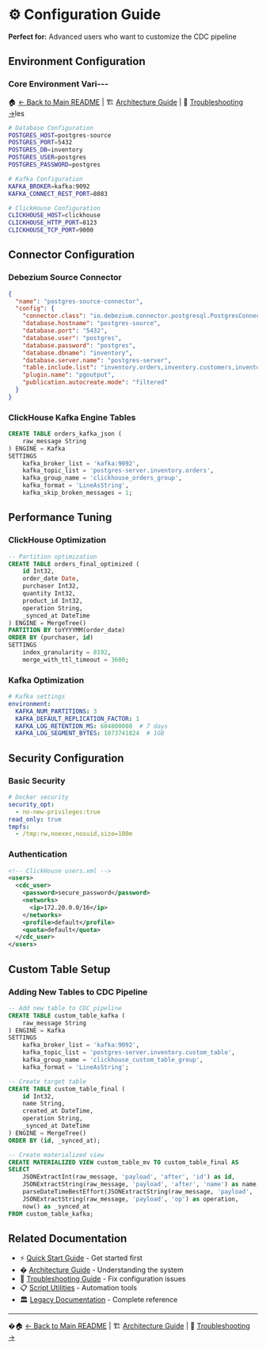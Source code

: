 # ⚙️ Configuration Guide

**Perfect for:** Advanced users who want to customize the CDC pipeline

## Environment Configuration

### Core Environment Vari---
🏠 [← Back to Main README](../README.md) | 🏗️ [Architecture Guide](ARCHITECTURE.md) | 🔧 [Troubleshooting →](TROUBLESHOOTING.md)les
```bash
# Database Configuration
POSTGRES_HOST=postgres-source
POSTGRES_PORT=5432
POSTGRES_DB=inventory
POSTGRES_USER=postgres
POSTGRES_PASSWORD=postgres

# Kafka Configuration
KAFKA_BROKER=kafka:9092
KAFKA_CONNECT_REST_PORT=8083

# ClickHouse Configuration
CLICKHOUSE_HOST=clickhouse
CLICKHOUSE_HTTP_PORT=8123
CLICKHOUSE_TCP_PORT=9000
```

## Connector Configuration

### Debezium Source Connector
```json
{
  "name": "postgres-source-connector",
  "config": {
    "connector.class": "io.debezium.connector.postgresql.PostgresConnector",
    "database.hostname": "postgres-source",
    "database.port": "5432",
    "database.user": "postgres",
    "database.password": "postgres",
    "database.dbname": "inventory",
    "database.server.name": "postgres-server",
    "table.include.list": "inventory.orders,inventory.customers,inventory.products",
    "plugin.name": "pgoutput",
    "publication.autocreate.mode": "filtered"
  }
}
```

### ClickHouse Kafka Engine Tables
```sql
CREATE TABLE orders_kafka_json (
    raw_message String
) ENGINE = Kafka
SETTINGS
    kafka_broker_list = 'kafka:9092',
    kafka_topic_list = 'postgres-server.inventory.orders',
    kafka_group_name = 'clickhouse_orders_group',
    kafka_format = 'LineAsString',
    kafka_skip_broken_messages = 1;
```

## Performance Tuning

### ClickHouse Optimization
```sql
-- Partition optimization
CREATE TABLE orders_final_optimized (
    id Int32,
    order_date Date,
    purchaser Int32,
    quantity Int32,
    product_id Int32,
    operation String,
    _synced_at DateTime
) ENGINE = MergeTree()
PARTITION BY toYYYYMM(order_date)
ORDER BY (purchaser, id)
SETTINGS 
    index_granularity = 8192,
    merge_with_ttl_timeout = 3600;
```

### Kafka Optimization
```yaml
# Kafka settings
environment:
  KAFKA_NUM_PARTITIONS: 3
  KAFKA_DEFAULT_REPLICATION_FACTOR: 1
  KAFKA_LOG_RETENTION_MS: 604800000  # 7 days
  KAFKA_LOG_SEGMENT_BYTES: 1073741824  # 1GB
```

## Security Configuration

### Basic Security
```yaml
# Docker security
security_opt:
  - no-new-privileges:true
read_only: true
tmpfs:
  - /tmp:rw,noexec,nosuid,size=100m
```

### Authentication
```xml
<!-- ClickHouse users.xml -->
<users>
  <cdc_user>
    <password>secure_password</password>
    <networks>
      <ip>172.20.0.0/16</ip>
    </networks>
    <profile>default</profile>
    <quota>default</quota>
  </cdc_user>
</users>
```

## Custom Table Setup

### Adding New Tables to CDC Pipeline
```sql
-- Add new table to CDC pipeline
CREATE TABLE custom_table_kafka (
    raw_message String
) ENGINE = Kafka
SETTINGS
    kafka_broker_list = 'kafka:9092',
    kafka_topic_list = 'postgres-server.inventory.custom_table',
    kafka_group_name = 'clickhouse_custom_table_group',
    kafka_format = 'LineAsString';

-- Create target table
CREATE TABLE custom_table_final (
    id Int32,
    name String,
    created_at DateTime,
    operation String,
    _synced_at DateTime
) ENGINE = MergeTree()
ORDER BY (id, _synced_at);

-- Create materialized view
CREATE MATERIALIZED VIEW custom_table_mv TO custom_table_final AS
SELECT 
    JSONExtractInt(raw_message, 'payload', 'after', 'id') as id,
    JSONExtractString(raw_message, 'payload', 'after', 'name') as name,
    parseDateTimeBestEffort(JSONExtractString(raw_message, 'payload', 'after', 'created_at')) as created_at,
    JSONExtractString(raw_message, 'payload', 'op') as operation,
    now() as _synced_at
FROM custom_table_kafka;
```

## Related Documentation
- ⚡ [Quick Start Guide](QUICK-START.md) - Get started first
- �️ [Architecture Guide](ARCHITECTURE.md) - Understanding the system
- 🔧 [Troubleshooting Guide](TROUBLESHOOTING.md) - Fix configuration issues
- 📋 [Script Utilities](SCRIPT-UTILITIES.md) - Automation tools
- 🏛️ [Legacy Documentation](../README-LEGACY.md) - Complete reference

---
�🏠 [← Back to Main README](../README.md) | 🏗️ [Architecture Guide](ARCHITECTURE.md) | 🔧 [Troubleshooting →](TROUBLESHOOTING.md)
